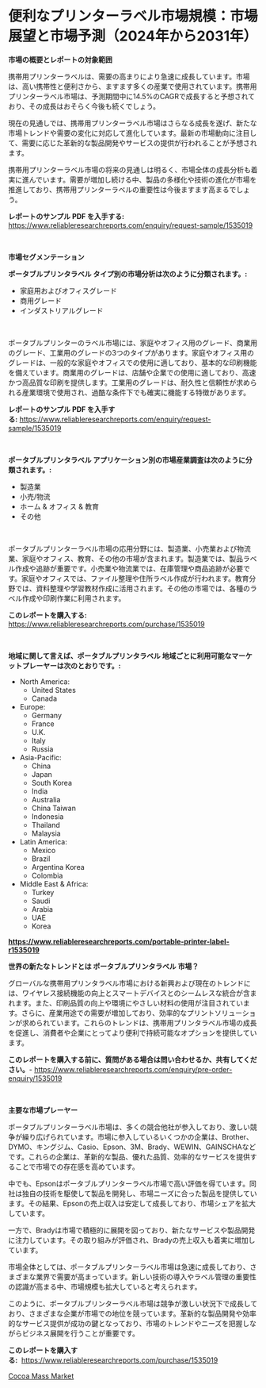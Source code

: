 <p><h1>便利なプリンターラベル市場規模：市場展望と市場予測（2024年から2031年）</h1></p><p><strong>市場の概要とレポートの対象範囲</strong></p>
<p><p>携帯用プリンターラベルは、需要の高まりにより急速に成長しています。市場は、高い携帯性と便利さから、ますます多くの産業で使用されています。携帯用プリンターラベル市場は、予測期間中に14.5%のCAGRで成長すると予想されており、その成長はおそらく今後も続くでしょう。</p><p>現在の見通しでは、携帯用プリンターラベル市場はさらなる成長を遂げ、新たな市場トレンドや需要の変化に対応して進化しています。最新の市場動向に注目して、需要に応じた革新的な製品開発やサービスの提供が行われることが予想されます。</p><p>携帯用プリンターラベル市場の将来の見通しは明るく、市場全体の成長分析も着実に進んでいます。需要が増加し続ける中、製品の多様化や技術の進化が市場を推進しており、携帯用プリンターラベルの重要性は今後ますます高まるでしょう。</p></p>
<p><strong>レポートのサンプル PDF を入手する:</strong> <a href="https://www.reliableresearchreports.com/enquiry/request-sample/1535019">https://www.reliableresearchreports.com/enquiry/request-sample/1535019</a></p>
<p>&nbsp;</p>
<p><strong>市場セグメンテーション</strong></p>
<p><strong>ポータブルプリンタラベル タイプ別の市場分析は次のように分類されます。:</strong></p>
<p><ul><li>家庭用およびオフィスグレード</li><li>商用グレード</li><li>インダストリアルグレード</li></ul></p>
<p>&nbsp;</p>
<p><p>ポータブルプリンターのラベル市場には、家庭やオフィス用のグレード、商業用のグレード、工業用のグレードの3つのタイプがあります。家庭やオフィス用のグレードは、一般的な家庭やオフィスでの使用に適しており、基本的な印刷機能を備えています。商業用のグレードは、店舗や企業での使用に適しており、高速かつ高品質な印刷を提供します。工業用のグレードは、耐久性と信頼性が求められる産業環境で使用され、過酷な条件下でも確実に機能する特徴があります。</p></p>
<p><strong>レポートのサンプル PDF を入手する:</strong>&nbsp;<a href="https://www.reliableresearchreports.com/enquiry/request-sample/1535019">https://www.reliableresearchreports.com/enquiry/request-sample/1535019</a></p>
<p>&nbsp;</p>
<p><strong> ポータブルプリンタラベル アプリケーション別の市場産業調査は次のように分類されます。:</strong></p>
<p><ul><li>製造業</li><li>小売/物流</li><li>ホーム & オフィス & 教育</li><li>その他</li></ul></p>
<p>&nbsp;</p>
<p><p>ポータブルプリンターラベル市場の応用分野には、製造業、小売業および物流業、家庭やオフィス、教育、その他の市場が含まれます。製造業では、製品ラベル作成や追跡が重要です。小売業や物流業では、在庫管理や商品追跡が必要です。家庭やオフィスでは、ファイル整理や住所ラベル作成が行われます。教育分野では、資料整理や学習教材作成に活用されます。その他の市場では、各種のラベル作成や印刷作業に利用されます。</p></p>
<p><strong>このレポートを購入する:</strong>&nbsp; <a href="https://www.reliableresearchreports.com/purchase/1535019">https://www.reliableresearchreports.com/purchase/1535019</a></p>
<p>&nbsp;</p>
<p><strong>地域に関して言えば、ポータブルプリンタラベル 地域ごとに利用可能なマーケットプレーヤーは次のとおりです。:</strong></p>
<p><ul>
    <li>
        North America:
        <ul>
            <li>United States</li>
            <li>Canada</li>
        </ul>
    </li>
    <li>
        Europe:
        <ul>
            <li>Germany</li>
            <li>France</li>
            <li>U.K.</li>
            <li>Italy</li>
            <li>Russia</li>
        </ul>
    </li>
    <li>
        Asia-Pacific:
        <ul>
            <li>China</li>
            <li>Japan</li>
            <li>South Korea</li>
            <li>India</li>
            <li>Australia</li>
            <li>China Taiwan</li>
            <li>Indonesia</li>
            <li>Thailand</li>
            <li>Malaysia</li>
        </ul>
    </li>
    <li>
        Latin America:
        <ul>
            <li>Mexico</li>
            <li>Brazil</li>
            <li>Argentina Korea</li>
            <li>Colombia</li>
        </ul>
    </li>
    <li>
        Middle East & Africa:
        <ul>
            <li>Turkey</li>
            <li>Saudi</li>
            <li>Arabia</li>
            <li>UAE</li>
            <li>Korea</li>
        </ul>
    </li>
    </ul></p>
<p><strong><a href="https://www.reliableresearchreports.com/portable-printer-label-r1535019">https://www.reliableresearchreports.com/portable-printer-label-r1535019</a></strong>&nbsp;</p>
<p><strong>世界の新たなトレンドとは ポータブルプリンタラベル 市場？</strong></p>
<p><p>グローバルな携帯用プリンタラベル市場における新興および現在のトレンドには、ワイヤレス接続機能の向上とスマートデバイスとのシームレスな統合が含まれます。また、印刷品質の向上や環境にやさしい材料の使用が注目されています。さらに、産業用途での需要が増加しており、効率的なプリントソリューションが求められています。これらのトレンドは、携帯用プリンタラベル市場の成長を促進し、消費者や企業にとってより便利で持続可能なオプションを提供しています。</p></p>
<p><strong>このレポートを購入する前に、質問がある場合は問い合わせるか、共有してください。</strong>- <a href="https://www.reliableresearchreports.com/enquiry/pre-order-enquiry/1535019">https://www.reliableresearchreports.com/enquiry/pre-order-enquiry/1535019</a></p>
<p>&nbsp;</p>
<p><strong>主要な市場プレーヤー</strong></p>
<p><p>ポータブルプリンターラベル市場は、多くの競合他社が参入しており、激しい競争が繰り広げられています。市場に参入しているいくつかの企業は、Brother、DYMO、キングジム、Casio、Epson、3M、Brady、WEWIN、GAINSCHAなどです。これらの企業は、革新的な製品、優れた品質、効率的なサービスを提供することで市場での存在感を高めています。</p><p>中でも、Epsonはポータブルプリンターラベル市場で高い評価を得ています。同社は独自の技術を駆使して製品を開発し、市場ニーズに合った製品を提供しています。その結果、Epsonの売上収入は安定して成長しており、市場シェアを拡大しています。</p><p>一方で、Bradyは市場で積極的に展開を図っており、新たなサービスや製品開発に注力しています。その取り組みが評価され、Bradyの売上収入も着実に増加しています。</p><p>市場全体としては、ポータブルプリンターラベル市場は急速に成長しており、さまざまな業界で需要が高まっています。新しい技術の導入やラベル管理の重要性の認識が高まる中、市場規模も拡大していると考えられます。</p><p>このように、ポータブルプリンターラベル市場は競争が激しい状況下で成長しており、さまざまな企業が市場での地位を競っています。革新的な製品開発や効率的なサービス提供が成功の鍵となっており、市場のトレンドやニーズを把握しながらビジネス展開を行うことが重要です。</p></p>
<p><strong>このレポートを購入する:</strong>&nbsp;&nbsp;<a href="https://www.reliableresearchreports.com/purchase/1535019">https://www.reliableresearchreports.com/purchase/1535019</a></p>
<p><p><a href="https://github.com/globismark/Market-Research-Report-List-2/blob/main/cocoa-mass-market.md">Cocoa Mass Market</a></p></p>